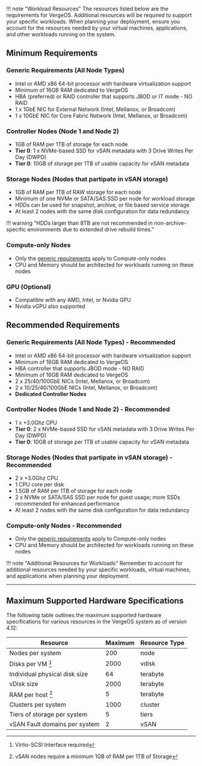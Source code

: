 !!! note "Workload Resources"
    The resources listed below are the requirements for VergeOS. Additional resources will be required to support your specific workloads. When planning your deployment, ensure you account for the resources needed by your virtual machines, applications, and other workloads running on the system.

## Minimum Requirements

### Generic Requirements (All Node Types)

- Intel or AMD x86 64-bit processor with hardware virtualization support
- Minimum of 16GB RAM dedicated to VergeOS
- HBA (preferred) or RAID controller that supports JBOD or IT mode - NO RAID
- 1 x 1GbE NIC for External Network (Intel, Mellanox, or Broadcom)
- 1 x 10GbE NIC for Core Fabric Network (Intel, Mellanox, or Broadcom)

### Controller Nodes (Node 1 and Node 2)

- 1GB of RAM per 1TB of storage for each node
- **Tier 0**: 1 x NVMe-based SSD for vSAN metadata with 3 Drive Writes Per Day (DWPD)
- **Tier 0**: 10GB of storage per 1TB of usable capacity for vSAN metadata

### Storage Nodes (Nodes that partipate in vSAN storage)

- 1GB of RAM per 1TB of RAW storage for each node
- Minimum of one NVMe or SATA/SAS SSD per node for workload storage
- HDDs can be used for snapshot, archive, or file based service storage
- At least 2 nodes with the same disk configuration for data redundancy

!!! warning "HDDs larger than 8TB are not recommended in non-archive-specific environments due to extended drive rebuild times."

### Compute-only Nodes

- Only the [generic requirements](#generic-requirements-all-node-types) apply to Compute-only nodes
- CPU and Memory should be architected for workloads running on these nodes

### GPU (Optional)

- Compatible with any AMD, Intel, or Nvidia GPU
- Nvidia vGPU also supported

<!-- ### Additional Network Considerations

- For environments with more than two servers switches are required for Core Fabric Networks
- Core Fabric Networks require jumbo frames of 9216 MTU or greater -->

## Recommended Requirements

### Generic Requirements (All Node Types) - Recommended

- Intel or AMD x86 64-bit processor with hardware virtualization support
- Minimum of 16GB RAM dedicated to VergeOS
- HBA controller that supports JBOD mode - NO RAID
- Minimum of 16GB RAM dedicated to VergeOS
- 2 x 25/40/100GbE NICs (Intel, Mellanox, or Broadcom)
- 2 x 10/25/40/100GbE NICs (Intel, Mellanox, or Broadcom)
- **Dedicated Controller Nodes**

### Controller Nodes (Node 1 and Node 2) - Recommended

- 1 x +3.0Ghz CPU
- **Tier 0**: 2 x NVMe-based SSD for vSAN metadata with 3 Drive Writes Per Day (DWPD)
- **Tier 0**: 10GB of storage per 1TB of usable capacity for vSAN metadata

### Storage Nodes (Nodes that partipate in vSAN storage) - Recommended

- 2 x +3.0Ghz CPU
- 1 CPU core per disk
- 1.5GB of RAM per 1TB of storage for each node
- 2 x NVMe or SATA/SAS SSD per node for guest usage; more SSDs recommended for enhanced performance
- At least 2 nodes with the same disk configuration for data redundancy

### Compute-only Nodes - Recommended

- Only the [generic requirements](#generic-requirements-all-node-types) apply to Compute-only nodes
- CPU and Memory should be architected for workloads running on these nodes

!!! note "Additional Resources for Workloads"
    Remember to account for additional resources needed by your specific workloads, virtual machines, and applications when planning your deployment.

---

## Maximum Supported Hardware Specifications

The following table outlines the maximum supported hardware specifications for various resources in the VergeOS system as of version 4.12:

| Resource                        | Maximum | Resource Type |
|---------------------------------|---------|---------------|
| Nodes per system                | 200     | node          |
| Disks per VM [^3]               | 2000    | vdisk         |
| Individual physical disk size   | 64      | terabyte      |
| vDisk size                      | 2000    | terabyte      |
| RAM per host [^2]                | 5       | terabyte      |
| Clusters per system             | 1000    | cluster       |
| Tiers of storage per system     | 5       | tiers         |
| vSAN Fault domains per system   | 2       | vSAN          |

[^2]: vSAN nodes require a minimum 1GB of RAM per 1TB of Storage
[^3]: Virtio-SCSI Interface required